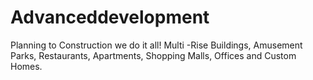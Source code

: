 # Advanceddevelopment
Planning to Construction we do it all!  Multi -Rise Buildings, Amusement Parks, Restaurants, Apartments, Shopping Malls, Offices and Custom Homes.
